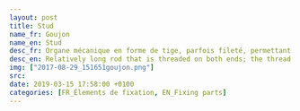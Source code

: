 ```yaml
---
layout: post
title: Stud
name_fr: Goujon
name_en: Stud
desc_fr: Organe mécanique en forme de tige, parfois fileté, permettant de réaliser une liaison « indirecte, complète, rigide, démontable » entre une pièce équipée du goujon et une ou plusieurs autres traversées par le goujon et verrouillée par un écrou.
desc_en: Relatively long rod that is threaded on both ends; the thread may extend along the complete length of the rod. They are designed to be used in tension.
img: ["2017-08-29_151651goujon.png"]
src: 
date: 2019-03-15 17:58:00 +0100
categories: [FR_Élements de fixation, EN_Fixing parts]
---
```

